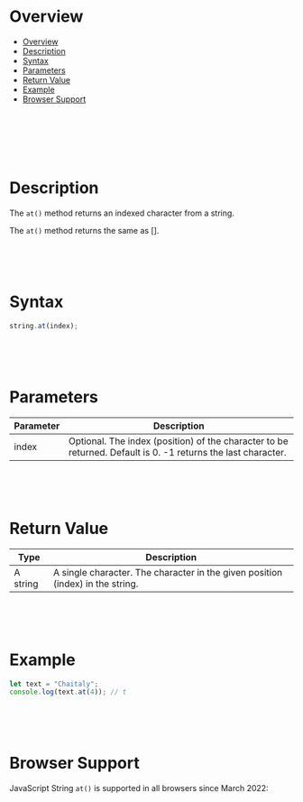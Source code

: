 # Overview

- [Overview](#overview)
- [Description](#description)
- [Syntax](#syntax)
- [Parameters](#parameters)
- [Return Value](#return-value)
- [Example](#example)
- [Browser Support](#browser-support)

&nbsp;

&nbsp;

&nbsp;

# Description

The `at()` method returns an indexed character from a string.

The `at()` method returns the same as [].

&nbsp;

&nbsp;

# Syntax

```js
string.at(index);
```

&nbsp;

&nbsp;

# Parameters

| Parameter | Description                                                                                                  |
| --------- | ------------------------------------------------------------------------------------------------------------ |
| index     | Optional. The index (position) of the character to be returned. Default is 0. -1 returns the last character. |

&nbsp;

&nbsp;

# Return Value

| Type     | Description                                                                    |
| -------- | ------------------------------------------------------------------------------ |
| A string | A single character. The character in the given position (index) in the string. |

&nbsp;

&nbsp;

# Example

```js
let text = "Chaitaly";
console.log(text.at(4)); // t
```

&nbsp;

&nbsp;

# Browser Support

JavaScript String `at()` is supported in all browsers since March 2022:
